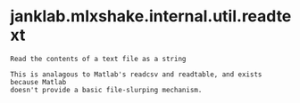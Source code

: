 # janklab.mlxshake.internal.util.readtext

```text
Read the contents of a text file as a string

This is analagous to Matlab's readcsv and readtable, and exists because Matlab
doesn't provide a basic file-slurping mechanism.

```

